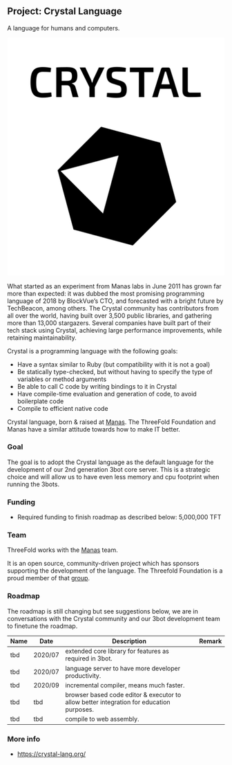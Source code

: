 ## Project: Crystal Language

A language for humans and computers.

![](./img/crystal_logo_stacked_version.svg ':size=500x500')

What started as an experiment from Manas labs in June 2011 has grown far more than expected: it was dubbed the most promising programming language of 2018 by BlockVue’s CTO, and forecasted with a bright future by TechBeacon, among others. The Crystal community has contributors from all over the world, having built over 3,500 public libraries, and gathering more than 13,000 stargazers. Several companies have built part of their tech stack using Crystal, achieving large performance improvements, while retaining maintainability.

Crystal is a programming language with the following goals:

- Have a syntax similar to Ruby (but compatibility with it is not a goal)
- Be statically type-checked, but without having to specify the type of variables or method arguments
- Be able to call C code by writing bindings to it in Crystal
- Have compile-time evaluation and generation of code, to avoid boilerplate code
- Compile to efficient native code

Crystal language, born & raised at [Manas](https://manas.tech/).  The ThreeFold Foundation and Manas have a similar attitude towards how to make IT better.

### Goal

The goal is to adopt the Crystal language as the default language for the development of our 2nd generation 3bot core server.
This is a strategic choice and will allow us to have even less memory and cpu footprint when running the 3bots.

### Funding

- Required funding to finish roadmap as described below: 5,000,000 TFT

### Team

ThreeFold works with the [Manas](https://manas.tech/) team.

It is an open source, community-driven project which has sponsors supporting the development of the language.  The Threefold Foundation is a proud member of that [group](https://crystal-lang.org/sponsors/).


### Roadmap

The roadmap is still changing but see suggestions below, we are in conversations with the Crystal community and our 3bot development team to finetune the roadmap.

| Name         | Date   | Description | Remark |
|:-------------|--------|-------------|-----------------|
| tbd |  2020/07 | extended core library for features as required in 3bot. |  |
| tbd |  2020/07 | language server to have more developer productivity. |  |
| tbd |  2020/09 | incremental compiler, means much faster. |  |
| tbd |  tbd | browser based code editor & executor to allow better integration for education purposes. |  |
| tbd |  tbd | compile to web assembly. |  |

### More info 

- https://crystal-lang.org/
